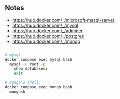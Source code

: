 ## Notes

- https://hub.docker.com/_/microsoft-mssql-server
- https://hub.docker.com/_/mysql
- https://hub.docker.com/_/adminer
- https://hub.docker.com/_/postgres
- https://hub.docker.com/_/mongo

```bash

# mysql
docker compose exec mysql bash
  mysql -u root -p
    show databases;
    exit

# mongo's shell:
docker compose exec mongo bash
  mongosh
```
